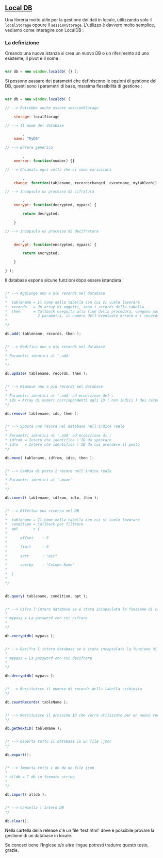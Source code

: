 ## [Local DB](https://leonardociaccio.github.io/LocalDB/)

Una libreria molto utile per la gestione dei dati in locale, utilizzando solo il `localStorage` oppure il `sessionStorage`.
L'utilizzo è davvero molto semplice, vediamo come interagire con LocalDB :

### La definizione

Creando una nuova istanza si crea un nuovo DB o un riferimento ad uno esistente, il pivot è il nome :


```javascript

var db = new window.localdb( {} );

```

Si possono passare dei parametri che definiscono le opzioni di gestione del DB, questi sono i parametri di base, massima flessibilità di gestione :


```javascript

var db = new window.localdb( {

// --> Potrebbe anche essere sessionStorage

    storage: localStorage

// --> Il nome del database

        ,
    name: "MyDB"

// --> Errore generico

        ,
    onerror: function(number) {}

// --> Chiamata ogni volta che ci sono variazioni

        ,
    change: function(tablename, recordschanged, eventname, mytableobj) {}

// --> Incapsula un processo di cifratura

        ,
    encrypt: function(decrypted, mypass) {

        return decrypted;

    }

// --> Incapsula un processo di decifratura

        ,
    decrypt: function(encrypted, mypass) {

        return encrypted;

    }

} );

```

Il database espone alcune funzioni dopo essere istanziata :

```javascript

/* --> Aggiunge uno o più records nel database 
*  
*  tablename = Il nome della tabella con cui si vuole lavorare
*  records   = Un array di oggetti, sono i records della tabella
*  then      = Callback eseguita alla fine della procedura, vengono passati
*              2 parametri, il numero dell'eventuale errore e i records in esame
*  
*/

db.add( tablename, records, then );


/* --> Modifica uno o più records nel database 
*  
* Parametri identici al '.add'
*  
*/

db.update( tablename, records, then );


/* --> Rimuove uno o più records nel database 
*  
* Parametri identici al '.add' ad eccezzione del :
* ids = Array di numeri corrispondenti agli ID ( non indici ) dei records
*/

db.remove( tablename, ids, then );


/* --> Sposta uno record nel database nell'indice reale 
*  
* Parametri identici al '.add' ad eccezzione di :
* idfrom = Intero che identifica l'ID da spostare
* idto   = Intero che identifica l'ID da cui prendere il posto
*/

db.move( tablename, idfrom, idto, then );


/* --> Cambia di posto 2 record nell'indice reale
*  
* Parametri identici al '.move'
*  
*/

db.invert( tablename, idfrom, idto, then );


/* --> Effettua una ricerca nel DB
*  
*  tablename = Il nome della tabella con cui si vuole lavorare
*  condition = Callback per filtrare
*  opt       = {
*
*      offset    : 0
*
*      limit     : 0
*
*      sort      : "asc"
*
*      sortby    : "Column Name"
*
*  }
*  
*/


db.query( tablename, condition, opt );


/* --> Cifra l'intero database se è stata incapsulata la funzione di cifratura
*  
* mypass = La password con cui cifrare
*  
*/

db.encryptdb( mypass );


/* --> Decifra l'intero database se è stata incapsulata la funzione di decifratura
*  
* mypass = La password con cui decifrare
*  
*/

db.decryptdb( mypass );


/* --> Restituisce il numero di records della tabella richiesta
*/

db.countRecords( tableName );


/* --> Restituisce il prossimo ID che verrà utilizzato per un nuovo record
*/

db.getNextID( tableName );


/* --> Esporta tutto il database in un file .json
*/

db.export();


/* --> Importa tutti i db da un file json
*  
* alldb = I db in formato string
*  
*/

db.import( alldb );


/* --> Cancella l'intero DB
*/

db.clear();

```


Nella cartella della release c'è un file 'test.html' dove è possibile provare la gestione di un database in locale.

Se conosci bene l'Inglese e/o altre lingue potresti tradurre questo testo, grazie.
